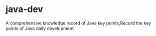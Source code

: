 # java-dev
A comprehensive knowledge record of Java key points,Record the key points of Java daily development
